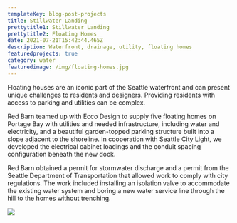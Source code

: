 ```yaml
---
templateKey: blog-post-projects
title: Stillwater Landing
prettytitle1: Stillwater Landing
prettytitle2: Floating Homes
date: 2021-07-21T15:42:44.465Z
description: Waterfront, drainage, utility, floating homes
featuredprojects: true
category: water
featuredimage: /img/floating-homes.jpg
---
```

Floating houses are an iconic part of the Seattle waterfront and can present unique challenges to residents and designers. Providing residents with access to parking and utilities can be complex.

Red Barn teamed up with Ecco Design to supply five floating homes on Portage Bay with utilities and needed infrastructure, including water and electricity, and a beautiful garden-topped parking structure built into a slope adjacent to the shoreline. In cooperation with Seattle City Light, we developed the electrical cabinet loadings and the conduit spacing configuration beneath the new dock.

Red Barn obtained a permit for stormwater discharge and a permit from the Seattle Department of Transportation that allowed work to comply with city regulations. The work included installing an isolation valve to accommodate the existing water system and boring a new water service line through the hill to the homes without trenching.

![](/img/floating-homes-2.jpg)